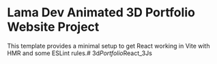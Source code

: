 # Lama Dev Animated 3D Portfolio Website Project

This template provides a minimal setup to get React working in Vite with HMR and some ESLint rules.#   3 d _ P o r t f o l i o _ R e a c t _ 3 J s  
 